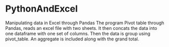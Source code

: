 # PythonAndExcel
Manipulating data in Excel through Pandas
The program Pivot table through Pandas, reads an excel file with two sheets. It then concats the data into one dataframe with one set of columns.  Then the data is group using pivot_table. An aggregate is included along with the grand total. 
